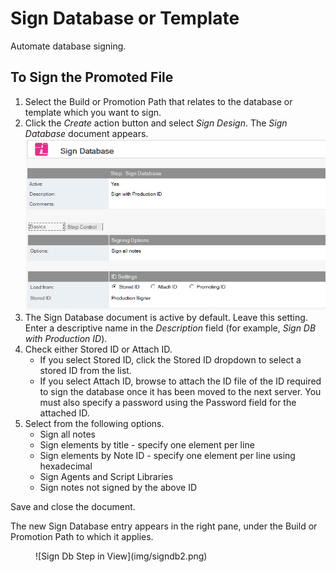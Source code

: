 # Sign Database or Template

Automate database signing.

## To Sign the Promoted File
1. Select the Build or Promotion Path that relates to the database or template which you want to sign.
2. Click the *Create* action button and select *Sign Design*. The *Sign Database* document appears.
   ![Sign Database](img/signdb.png)
3. The Sign Database document is active by default. Leave this setting. Enter a descriptive name in the *Description* field (for example, *Sign DB with Production ID*).
4. Check either Stored ID or Attach ID.
     * If you select Stored ID, click the Stored ID dropdown to select a stored ID from the list.
     * If you select Attach ID, browse to attach the ID file of the ID required to sign the database once it has been moved to the next server. You must also specify a password using the Password field for the attached ID.
5. Select from the following options.
     * Sign all notes
     * Sign elements by title - specify one element per line
     * Sign elements by Note ID - specify one element per line using hexadecimal
     * Sign Agents and Script Libraries
     * Sign notes not signed by the above ID
   
Save and close the document.

The new Sign Database entry appears in the right pane, under the Build or Promotion Path to which it applies.
<figure markdown="1">
  ![Sign Db Step in View](img/signdb2.png)
</figure>